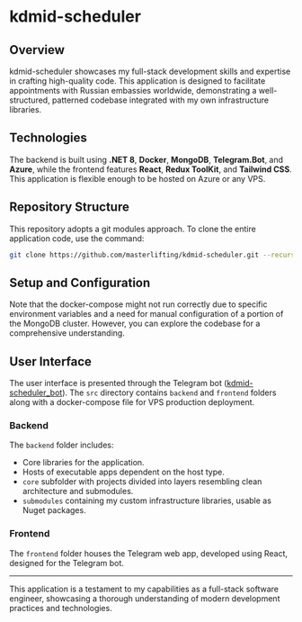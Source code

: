 <!-- @format -->

# kdmid-scheduler

## Overview

kdmid-scheduler showcases my full-stack development skills and expertise in crafting high-quality code. This application is designed to facilitate appointments with Russian embassies worldwide, demonstrating a well-structured, patterned codebase integrated with my own infrastructure libraries.

## Technologies

The backend is built using **.NET 8**, **Docker**, **MongoDB**, **Telegram.Bot**, and **Azure**, while the frontend features **React**, **Redux ToolKit**, and **Tailwind CSS**. This application is flexible enough to be hosted on Azure or any VPS.

## Repository Structure

This repository adopts a git modules approach. To clone the entire application code, use the command:

```bash
git clone https://github.com/masterlifting/kdmid-scheduler.git --recurse-submodules
```

## Setup and Configuration

Note that the docker-compose might not run correctly due to specific environment variables and a need for manual configuration of a portion of the MongoDB cluster. However, you can explore the codebase for a comprehensive understanding.

## User Interface

The user interface is presented through the Telegram bot ([kdmid-scheduler_bot](https://t.me/kdmidscheduler_bot)). The `src` directory contains `backend` and `frontend` folders along with a docker-compose file for VPS production deployment.

### Backend

The `backend` folder includes:

- Core libraries for the application.
- Hosts of executable apps dependent on the host type.
- `core` subfolder with projects divided into layers resembling clean architecture and submodules.
- `submodules` containing my custom infrastructure libraries, usable as Nuget packages.

### Frontend

The `frontend` folder houses the Telegram web app, developed using React, designed for the Telegram bot.

---

This application is a testament to my capabilities as a full-stack software engineer, showcasing a thorough understanding of modern development practices and technologies.
